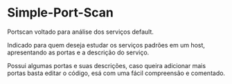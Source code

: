 # Simple-Port-Scan
Portscan voltado para análise dos serviços default.

Indicado para quem deseja estudar os serviços padrões em um host, apresentando as portas e a descrição do serviço.

Possui algumas portas e suas descrições, caso queira adicionar mais portas basta editar o código, esá com uma fácil compreensão e comentado.

